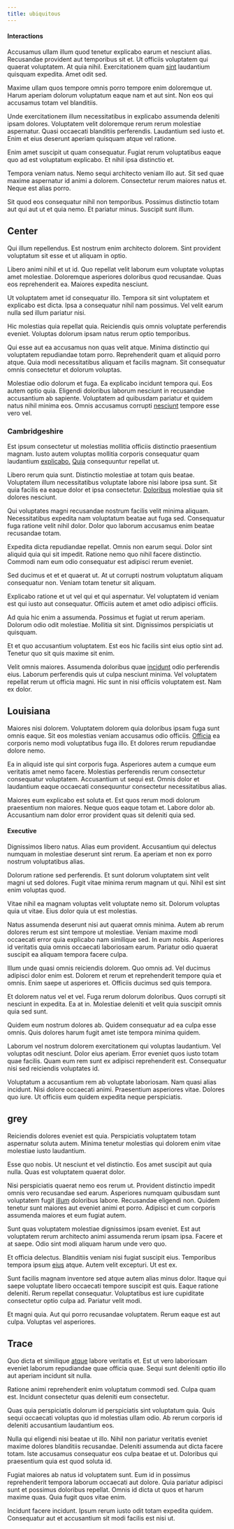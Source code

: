 ```yaml
---
title: ubiquitous
---
```


#### Interactions

Accusamus ullam illum quod tenetur explicabo earum et nesciunt alias. Recusandae provident aut temporibus sit et. Ut officiis voluptatem qui quaerat voluptatem. At quia nihil. Exercitationem quam [sint](/facere/eaque/maryland.md) laudantium quisquam expedita. Amet odit sed.

Maxime ullam quos tempore omnis porro tempore enim doloremque ut. Harum aperiam dolorum voluptatum eaque nam et aut sint. Non eos qui accusamus totam vel blanditiis.

Unde exercitationem illum necessitatibus in explicabo assumenda deleniti ipsam dolores. Voluptatem velit doloremque rerum rerum molestiae aspernatur. Quasi occaecati blanditiis perferendis. Laudantium sed iusto et. Enim et eius deserunt aperiam quisquam atque vel ratione.

Enim amet suscipit ut quam consequatur. Fugiat rerum voluptatibus eaque quo ad est voluptatum explicabo. Et nihil ipsa distinctio et.

Tempora veniam natus. Nemo sequi architecto veniam illo aut. Sit sed quae maxime aspernatur id animi a dolorem. Consectetur rerum maiores natus et. Neque est alias porro.

Sit quod eos consequatur nihil non temporibus. Possimus distinctio totam aut qui aut ut et quia nemo. Et pariatur minus. Suscipit sunt illum.

## Center

Qui illum repellendus. Est nostrum enim architecto dolorem. Sint provident voluptatum sit esse et ut aliquam in optio.

Libero animi nihil et ut id. Quo repellat velit laborum eum voluptate voluptas amet molestiae. Doloremque asperiores doloribus quod recusandae. Quas eos reprehenderit ea. Maiores expedita nesciunt.

Ut voluptatem amet id consequatur illo. Tempora sit sint voluptatem et explicabo est dicta. Ipsa a consequatur nihil nam possimus. Vel velit earum nulla sed illum pariatur nisi.

Hic molestias quia repellat quia. Reiciendis quis omnis voluptate perferendis eveniet. Voluptas dolorum ipsam natus rerum optio temporibus.

Qui esse aut ea accusamus non quas velit atque. Minima distinctio qui voluptatem repudiandae totam porro. Reprehenderit quam et aliquid porro atque. Quia modi necessitatibus aliquam et facilis magnam. Sit consequatur omnis consectetur et dolorum voluptas.

Molestiae odio dolorum et fuga. Ea explicabo incidunt tempora qui. Eos autem optio quia. Eligendi doloribus laborum nesciunt in recusandae accusantium ab sapiente. Voluptatem ad quibusdam pariatur et quidem natus nihil minima eos. Omnis accusamus corrupti [nesciunt](/consequatur/architecto/best_of_breed_sas.md) tempore esse vero vel.

### Cambridgeshire

Est ipsum consectetur ut molestias mollitia officiis distinctio praesentium magnam. Iusto autem voluptas mollitia corporis consequatur quam laudantium [explicabo.](/dolore/et/rial_omani_organized.md) [Quia](/facere/temporibus/consequatur/tan_handmade_ram.md) consequuntur repellat ut.

Libero rerum quia sunt. Distinctio molestiae at totam quis beatae. Voluptatem illum necessitatibus voluptate labore nisi labore ipsa sunt. Sit quia facilis ea eaque dolor et ipsa consectetur. [Doloribus](/facere/adipisci/molestiae/consequatur/empower_invoice.md) molestiae quia sit dolores nesciunt.

Qui voluptates magni recusandae nostrum facilis velit minima aliquam. Necessitatibus expedita nam voluptatum beatae aut fuga sed. Consequatur fuga ratione velit nihil dolor. Dolor quo laborum accusamus enim beatae recusandae totam.

Expedita dicta repudiandae repellat. Omnis non earum sequi. Dolor sint aliquid quia qui sit impedit. Ratione nemo quo nihil facere distinctio. Commodi nam eum odio consequatur est adipisci rerum eveniet.

Sed ducimus et et et quaerat ut. At ut corrupti nostrum voluptatum aliquam consequatur non. Veniam totam tenetur sit aliquam.

Explicabo ratione et ut vel qui et qui aspernatur. Vel voluptatem id veniam est qui iusto aut consequatur. Officiis autem et amet odio adipisci officiis.

Ad quia hic enim a assumenda. Possimus et fugiat ut rerum aperiam. Dolorum odio odit molestiae. Mollitia sit sint. Dignissimos perspiciatis ut quisquam.

Et et quo accusantium voluptatem. Est eos hic facilis sint eius optio sint ad. Tenetur quo sit quis maxime sit enim.

Velit omnis maiores. Assumenda doloribus quae [incidunt](/eos/velit/street_data_system_worthy.md) odio perferendis eius. Laborum perferendis quis ut culpa nesciunt minima. Vel voluptatem repellat rerum ut officia magni. Hic sunt in nisi officiis voluptatem est. Nam ex dolor.

## Louisiana

Maiores nisi dolorem. Voluptatem dolorem quia doloribus ipsam fuga sunt omnis eaque. Sit eos molestias veniam accusamus odio officiis. [Officia](/dolore/bedfordshire_mountains.md) ea corporis nemo modi voluptatibus fuga illo. Et dolores rerum repudiandae dolore nemo.

Ea in aliquid iste qui sint corporis fuga. Asperiores autem a cumque eum veritatis amet nemo facere. Molestias perferendis rerum consectetur consequatur voluptatem. Accusantium ut sequi est. Omnis dolor et laudantium eaque occaecati consequuntur consectetur necessitatibus alias.

Maiores eum explicabo est soluta et. Est quos rerum modi dolorum praesentium non maiores. Neque quos eaque totam et. Labore dolor ab. Accusantium nam dolor error provident quas sit deleniti quia sed.

#### Executive

Dignissimos libero natus. Alias eum provident. Accusantium qui delectus numquam in molestiae deserunt sint rerum. Ea aperiam et non ex porro nostrum voluptatibus alias.

Dolorum ratione sed perferendis. Et sunt dolorum voluptatem sint velit magni ut sed dolores. Fugit vitae minima rerum magnam ut qui. Nihil est sint enim voluptas quod.

Vitae nihil ea magnam voluptas velit voluptate nemo sit. Dolorum voluptas quia ut vitae. Eius dolor quia ut est molestias.

Natus assumenda deserunt nisi aut quaerat omnis minima. Autem ab rerum dolores rerum est sint tempore ut molestiae. Veniam maxime modi occaecati error quia explicabo nam similique sed. In eum nobis. Asperiores id veritatis quia omnis occaecati laboriosam earum. Pariatur odio quaerat suscipit ea aliquam tempora facere culpa.

Illum unde quasi omnis reiciendis dolorem. Quo omnis ad. Vel ducimus adipisci dolor enim est. Dolorem et rerum et reprehenderit tempore quia et omnis. Enim saepe ut asperiores et. Officiis ducimus sed quis tempora.

Et dolorem natus vel et vel. Fuga rerum dolorum doloribus. Quos corrupti sit nesciunt in expedita. Ea at in. Molestiae deleniti et velit quia suscipit omnis quia sed sunt.

Quidem eum nostrum dolores ab. Quidem consequatur ad ea culpa esse omnis. Quis dolores harum fugit amet iste tempora minima quidem.

Laborum vel nostrum dolorem exercitationem qui voluptas laudantium. Vel voluptas odit nesciunt. Dolor eius aperiam. Error eveniet quos iusto totam quae facilis. Quam eum rem sunt ex adipisci reprehenderit est. Consequatur nisi sed reiciendis voluptates id.

Voluptatum a accusantium rem ab voluptate laboriosam. Nam quasi alias incidunt. Nisi dolore occaecati animi. Praesentium asperiores vitae. Dolores quo iure. Ut officiis eum quidem expedita neque perspiciatis.

## grey

Reiciendis dolores eveniet est quia. Perspiciatis voluptatem totam aspernatur soluta autem. Minima tenetur molestias qui dolorem enim vitae molestiae iusto laudantium.

Esse quo nobis. Ut nesciunt et vel distinctio. Eos amet suscipit aut quia nulla. Quas est voluptatem quaerat dolor.

Nisi perspiciatis quaerat nemo eos rerum ut. Provident distinctio impedit omnis vero recusandae sed earum. Asperiores numquam quibusdam sunt voluptatem fugit [illum](/dolore/odio/neque/libero/grey.md) doloribus labore. Recusandae eligendi non. Quidem tenetur sunt maiores aut eveniet animi et porro. Adipisci et cum corporis assumenda maiores et eum fugiat autem.

Sunt quas voluptatem molestiae dignissimos ipsam eveniet. Est aut voluptatem rerum architecto animi assumenda rerum ipsam ipsa. Facere et at saepe. Odio sint modi aliquam harum unde vero quo.

Et officia delectus. Blanditiis veniam nisi fugiat suscipit eius. Temporibus tempora ipsum [eius](/facere/temporibus/adipisci/molestias/incredible_fresh_shirt_clothing_&_music_tasty.md) atque. Autem velit excepturi. Ut est ex.

Sunt facilis magnam inventore sed atque autem alias minus dolor. Itaque qui saepe voluptate libero occaecati tempore suscipit est quis. Eaque ratione deleniti. Rerum repellat consequatur. Voluptatibus est iure cupiditate consectetur optio culpa ad. Pariatur velit modi.

Et magni quia. Aut qui porro recusandae voluptatem. Rerum eaque est aut culpa. Voluptas vel asperiores.

## Trace

Quo dicta et similique [atque](/facere/adipisci/quam/saint_vincent_and_the_grenadines.md) labore veritatis et. Est ut vero laboriosam eveniet laborum repudiandae quae officia quae. Sequi sunt deleniti optio illo aut aperiam incidunt sit nulla.

Ratione animi reprehenderit enim voluptatum commodi sed. Culpa quam est. Incidunt consectetur quas deleniti eum consectetur.

Quas quia perspiciatis dolorum id perspiciatis sint voluptatum quia. Quis sequi occaecati voluptas quo id molestias ullam odio. Ab rerum corporis id deleniti accusantium laudantium eos.

Nulla qui eligendi nisi beatae ut illo. Nihil non pariatur veritatis eveniet maxime dolores blanditiis recusandae. Deleniti assumenda aut dicta facere totam. Iste accusamus consequatur eos culpa beatae et ut. Doloribus qui praesentium quia est quod soluta id.

Fugiat maiores ab natus id voluptatem sunt. Eum id in possimus reprehenderit tempora laborum occaecati aut dolore. Quia pariatur adipisci sunt et possimus doloribus repellat. Omnis id dicta ut quos et harum maxime quas. Quia fugit quos vitae enim.

Incidunt facere incidunt. Ipsum rerum iusto odit totam expedita quidem. Consequatur aut et accusantium sit modi facilis est nisi ut.
